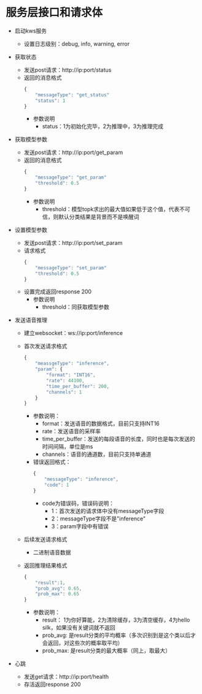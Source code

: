 # 服务层接口和请求体

- 启动kws服务
    - 设置日志级别：debug, info, warning, error

- 获取状态
    - 发送post请求：http://ip:port/status
    - 返回的消息格式
        ```js
        {
            "messageType": "get_status"
            "status": 1
        }
        ```
        - 参数说明
            - status：1为初始化完毕，2为推理中，3为推理完成


- 获取模型参数
    - 发送post请求：http://ip:port/get_param
    - 返回的消息格式
        ```js
        {
            "messageType": "get_param"
            "threshold": 0.5
        }
        ```
        - 参数说明
            - threshold：模型topk求出的最大值如果低于这个值，代表不可信，则默认分类结果是背景而不是唤醒词

- 设置模型参数
    - 发送post请求：http://ip:port/set_param
    - 请求格式
        ```js
        {
            "messageType": "set_param"
            "threshold": 0.5
        }
        ```
    - 设置完成返回response 200
        - 参数说明
            - threshold：同获取模型参数

- 发送语音推理
    - 建立websocket：ws://ip:port/inference
    - 首次发送请求格式
        ```js
        {
            "meassgeType": "inference",
            "param": {
                "format": "INT16",
                "rate": 44100,
                "time_per_buffer": 200,
                "channels": 1
            }
        }
        ```
        - 参数说明：
            - format：发送语音的数据格式，目前只支持INT16
            - rate：发送语音的采样率
            - time_per_buffer：发送的每段语音的长度，同时也是每次发送的时间间隔，单位是ms
            - channels：语音的通道数，目前只支持单通道
        - 错误返回格式：
            ```js
            {
                "messageType": "inference",
                "code": 1
            }
            ```
            - code为错误码，错误码说明：
                - 1：首次发送的请求体中没有messageType字段
                - 2：messageType字段不是"inference"
                - 3：param字段中有错误
            
    - 后续发送请求格式
        - 二进制语音数据

    - 返回推理结果格式
        ```js
        {
            "result":1,
            "prob_avg": 0.65,
            "prob_max": 0.65
        }
        ```
        - 参数说明：
            - result： 1为你好算能，2为清除缓存，3为清空缓存，4为hello silk，如果没有关键词就不返回
            - prob_avg: 是result分类的平均概率（多次识别到是这个类以后才会返回，对这些次的概率取平均）
            - prob_max: 是result分类的最大概率（同上，取最大）

- 心跳
    - 发送get请求：http://ip:port/health
    - 存活返回response 200